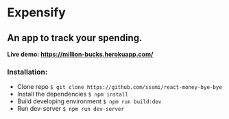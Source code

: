 # Expensify

## An app to track your spending.

**Live demo: https://million-bucks.herokuapp.com/**

### Installation:
* Clone repo ```$ git clone https://github.com/sssmi/react-money-bye-bye```
* Install the dependencies ```$ npm install```
* Build developing environment ```$ npm run build:dev```
* Run dev-server ```$ npm run dev-server```
